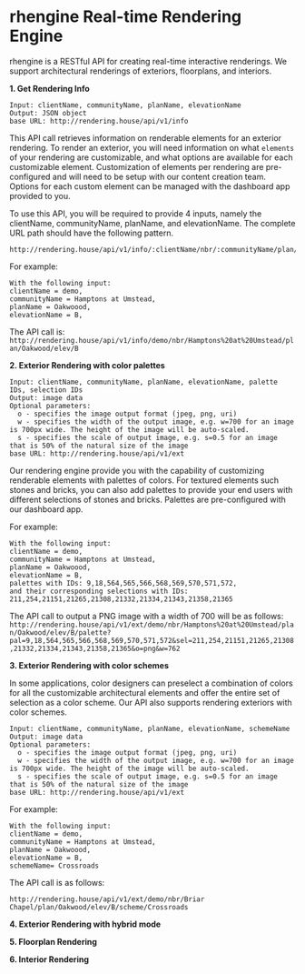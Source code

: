 # rhengine Real-time Rendering Engine

rhengine is a RESTful API for creating real-time interactive renderings. We support architectural renderings of exteriors, floorplans, and interiors.

**1. Get Rendering Info**
```
Input: clientName, communityName, planName, elevationName
Output: JSON object
base URL: http://rendering.house/api/v1/info
```

This API call retrieves information on renderable elements for an exterior rendering.
To render an exterior, you will need information on what `elements` of your rendering are customizable, and what options are available for each customizable element. Customization of elements per rendering are pre-configured and will need to be setup with our content creation team. Options for each custom element can be managed with the dashboard app provided to you.

To use this API,  you will be required to provide 4 inputs, namely the clientName, communityName, planName, and elevationName. The complete URL path should have the following pattern.
```
http://rendering.house/api/v1/info/:clientName/nbr/:communityName/plan/:planName/elev/:elevationName
```

For example:

```
With the following input:
clientName = demo,
communityName = Hamptons at Umstead,
planName = Oakwoood,
elevationName = B,
```

The API call is:
`
http://rendering.house/api/v1/info/demo/nbr/Hamptons%20at%20Umstead/plan/Oakwood/elev/B
`

**2. Exterior Rendering with color palettes**
```
Input: clientName, communityName, planName, elevationName, palette IDs, selection IDs
Output: image data
Optional parameters:
  o - specifies the image output format (jpeg, png, uri)
  w - specifies the width of the output image, e.g. w=700 for an image is 700px wide. The height of the image will be auto-scaled.
  s - specifies the scale of output image, e.g. s=0.5 for an image that is 50% of the natural size of the image
base URL: http://rendering.house/api/v1/ext
```
Our rendering engine provide you with the capability of customizing renderable elements with palettes of colors. For textured elements such stones and bricks, you can also add palettes to provide your end users with different selections of stones and bricks. Palettes are pre-configured with our dashboard app.

For example:
```
With the following input:
clientName = demo,
communityName = Hamptons at Umstead,
planName = Oakwoood,
elevationName = B,
palettes with IDs: 9,18,564,565,566,568,569,570,571,572,
and their corresponding selections with IDs: 211,254,21151,21265,21308,21332,21334,21343,21358,21365
```
The API call to output a PNG image with a width of 700 will be as follows:
`http://rendering.house/api/v1/ext/demo/nbr/Hamptons%20at%20Umstead/plan/Oakwood/elev/B/palette?pal=9,18,564,565,566,568,569,570,571,572&sel=211,254,21151,21265,21308,21332,21334,21343,21358,21365&o=png&w=762`


**3. Exterior Rendering with color schemes**

In some applications, color designers can preselect a combination of colors for all the customizable architectural elements and offer the entire set of selection as a color scheme. Our API also supports rendering exteriors with color schemes.

```
Input: clientName, communityName, planName, elevationName, schemeName
Output: image data
Optional parameters:
  o - specifies the image output format (jpeg, png, uri)
  w - specifies the width of the output image, e.g. w=700 for an image is 700px wide. The height of the image will be auto-scaled.
  s - specifies the scale of output image, e.g. s=0.5 for an image that is 50% of the natural size of the image
base URL: http://rendering.house/api/v1/ext
```

For example:
```
With the following input:
clientName = demo,
communityName = Hamptons at Umstead,
planName = Oakwoood,
elevationName = B,
schemeName= Crossroads
```
The API call is as follows:

`http://rendering.house/api/v1/ext/demo/nbr/Briar Chapel/plan/Oakwood/elev/B/scheme/Crossroads`

**4. Exterior Rendering with hybrid mode**

**5. Floorplan Rendering**

**6. Interior Rendering**


